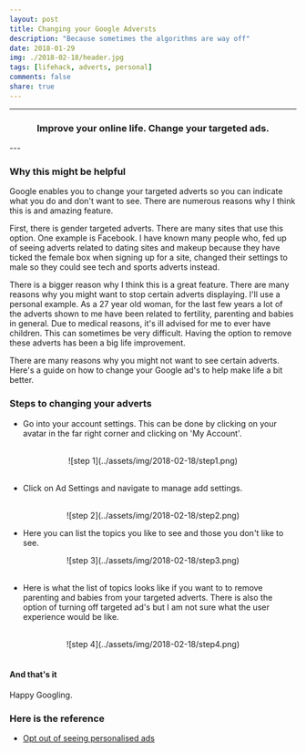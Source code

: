 ```yaml
---
layout: post
title: Changing your Google Adversts
description: "Because sometimes the algorithms are way off"
date: 2018-01-29
img: ./2018-02-18/header.jpg
tags: [lifehack, adverts, personal]
comments: false
share: true
---
```



----
<center>
<h3> Improve your online life. Change your targeted ads. </h3>
</center>
--- 
<br/>

### Why this might be helpful

Google enables you to change your targeted adverts so you can indicate what you do and don't want to see. There are numerous reasons why I think this is and amazing feature.

First, there is gender targeted adverts. There are many sites that use this option. One example is Facebook. I have known many people who, fed up of seeing adverts related to dating sites and makeup because they have ticked the female box when signing up for a site, changed their settings to male so they could see tech and sports adverts instead.

There is a bigger reason why I think this is a great feature. There are many reasons why you might want to stop certain adverts displaying. I'll use a personal example. As a 27 year old woman, for the last few years a lot of the adverts shown to me have been related to fertility, parenting and babies in general. Due to medical reasons, it's ill advised for me to ever have children. This can sometimes be very difficult. Having the option to remove these adverts has been a big life improvement.

There are many reasons why you might not want to see certain adverts. Here's a guide on how to change your Google ad's to help make life a bit better.

### Steps to changing your adverts

 * Go into your account settings. This can be done by clicking on your avatar in the far right corner and clicking on 'My Account'.
 
<br/>
<div style="text-align:center; width:80%; margin-left: 10%;" markdown="1">
![step 1](../assets/img/2018-02-18/step1.png)
</div> 
<br/>


 * Click on Ad Settings and navigate to manage add settings.

<br/>
<div style="text-align:center; width:80%; margin-left: 10%;" markdown="1">
![step 2](../assets/img/2018-02-18/step2.png)
</div> 


* Here you can list the topics you like to see and those you don't like to see.

<div style="text-align:center; width:80%; margin-left: 10%;" markdown="1">
![step 3](../assets/img/2018-02-18/step3.png)
</div> 
<br/>

* Here is what the list of topics looks like if you want to to remove parenting and babies from your targeted adverts. There is also the option of turning off targeted ad's but I am not sure what the user experience would be like.

<br/>
<div style="text-align:center; width:80%; margin-left: 10%;" markdown="1">
![step 4](../assets/img/2018-02-18/step4.png)
</div> 
<br/>


#### And that's it

Happy Googling.

### Here is the reference

- [Opt out of seeing personalised ads](https://support.google.com/ads/answer/2662922?hl=en-GB)

